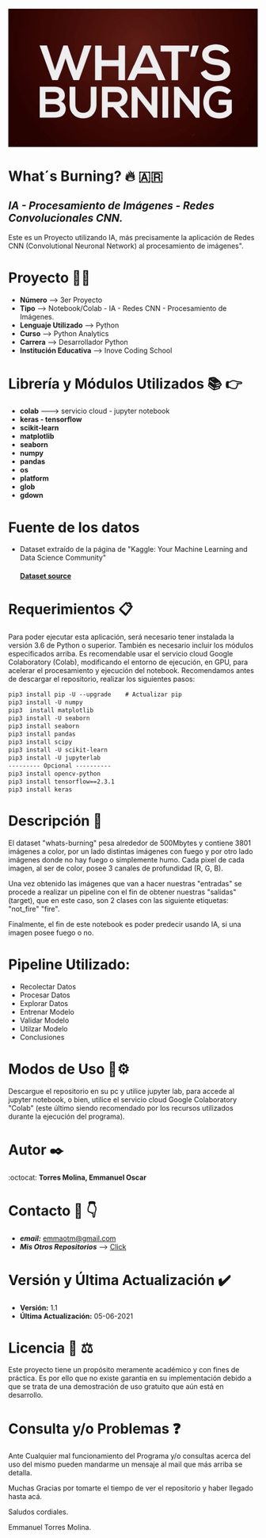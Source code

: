 ![logotipo](./whats_burning.jpg)
# **What´s Burning?** 🔥 🇦🇷
 ## *IA - Procesamiento de Imágenes - Redes Convolucionales CNN.* 
 Este es un Proyecto utilizando IA, más precisamente la aplicación de Redes CNN (Convolutional Neuronal Network) al procesamiento de imágenes".
 
 
# **Proyecto** :technologist:
 - **Número** --> 3er Proyecto
 - **Tipo** --> Notebook/Colab - IA - Redes CNN - Procesamiento de Imágenes.
 - **Lenguaje Utilizado** --> Python
 - **Curso** --> Python Analytics 
 - **Carrera** --> Desarrollador Python
 - **Institución Educativa** --> Inove Coding School
 
 
 # **Librería y Módulos Utilizados** :books: :point_right:
 - **colab** ---> servicio cloud - jupyter notebook
 - **keras - tensorflow**
 - **scikit-learn**
 - **matplotlib**
 - **seaborn**
 - **numpy**
 - **pandas**
 - **os**
 - **platform**
 - **glob**
 - **gdown**
 
 
 # **Fuente de los datos**
 - Dataset extraído de la página de "Kaggle: Your Machine Learning and Data Science Community" <a href="https://www.kaggle.com/escofresco/whats-burning"><h4>Dataset source</h4></a>
 
 
 # **Requerimientos** 📋
Para poder ejecutar esta aplicación, será necesario tener instalada la versión 3.6 de Python o superior. También es necesario incluir los módulos especificados arriba.
Es recomendable usar el servicio cloud Google Colaboratory (Colab), modificando el entorno de ejecución, en GPU, para acelerar el procesamiento y ejecución del notebook.
Recomendamos antes de descargar el repositorio, realizar los siguientes pasos:

```
pip3 install pip -U --upgrade    # Actualizar pip
pip3 install -U numpy 
pip3  install matplotlib
pip3 install -U seaborn
pip3 install seaborn
pip3 install pandas
pip3 install scipy
pip3 install -U scikit-learn
pip3 install -U jupyterlab
--------- Opcional ----------
pip3 install opencv-python
pip3 install tensorflow==2.3.1
pip3 install keras
```
 
 
 # **Descripción** :page_facing_up:
El dataset "whats-burning" pesa alrededor de 500Mbytes y contiene 3801 imágenes a color, por un lado distintas imágenes con fuego y por otro lado imágenes donde no hay fuego o simplemente humo. Cada pixel de cada imagen, al ser de color, posee 3 canales de profundidad (R, G, B).

Una vez obtenido las imágenes que van a hacer nuestras "entradas" se procede a realizar un pipeline con el fin de obtener nuestras "salidas" (target), que en este caso, son 2 clases con las siguiente etiquetas: "not_fire" "fire".

Finalmente, el fin de este notebook es poder predecir usando IA, si una imagen posee fuego o no.


# **Pipeline Utilizado:**

- Recolectar Datos
- Procesar Datos
- Explorar Datos
- Entrenar Modelo
- Validar Modelo
- Utilzar Modelo
- Conclusiones

 
 # **Modos de Uso** 🔧⚙️
Descargue el repositorio en su pc y utilice jupyter lab, para accede al jupyter notebook, o bien, utilice el servicio cloud Google Colaboratory "Colab" (este último siendo recomendado por los recursos utilizados durante la ejecución del programa).
 
 
# **Autor** ✒️
:octocat: **Torres Molina, Emmanuel Oscar** 
 
 
# **Contacto** :e-mail: :point_down:
 - ***email:*** emmaotm@gmail.com
 - ***Mis Otros Repositorios*** --> [Click](https://github.com/eotorresmolina?tab=repositories)
 

# **Versión y Última Actualización** :heavy_check_mark:
 - **Versión:** 1.1
 - **Última Actualización:** 05-06-2021


# **Licencia** 📄 :balance_scale:
Este proyecto tiene un propósito meramente académico y con fines de práctica. Es por ello que no existe garantía en su implementación debido a que se trata de una demostración de uso gratuito que aún está en desarrollo. 


# **Consulta y/o Problemas** :question:
  Ante Cualquier mal funcionamiento del Programa y/o consultas acerca del uso del mismo pueden mandarme un mensaje al mail que más arriba se detalla.
  
  Muchas Gracias por tomarte el tiempo de ver el repositorio y haber llegado hasta acá.
  
  Saludos cordiales.
  
  Emmanuel Torres Molina.
